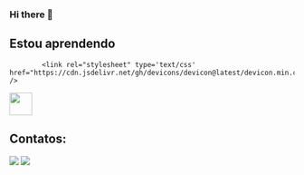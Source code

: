 ### Hi there 👋

<!--
**AnaLu21/AnaLu21** is a ✨ _special_ ✨ repository because its `README.md` (this file) appears on your GitHub profile.

Here are some ideas to get you started:

- 🔭 I’m currently working on ...
- 🌱 I’m currently learning ...
- 👯 I’m looking to collaborate on ...
- 🤔 I’m looking for help with ...
- 💬 Ask me about ...
- 📫 How to reach me: ...
- 😄 Pronouns: ...
- ⚡ Fun fact: ...
-->
## Estou aprendendo

            <link rel="stylesheet" type='text/css' href="https://cdn.jsdelivr.net/gh/devicons/devicon@latest/devicon.min.css" />
          
<img loading="lazy" src="https://cdn.jsdelivr.net/gh/devicons/devicon@latest/devicon.min.css" width="40" height="40"/> 


## Contatos:

<div>
<a href = "mailto:analuisavasconcelos2005@gmail.com"><img loading="lazy" src="https://img.shields.io/badge/Gmail-D14836?style=for-the-badge&logo=gmail&logoColor=white" target="_blank"></a>
<a href="https://www.linkedin.com/in/ana-vasconcelos-b0690b265/" target="_blank"><img loading="lazy" src="https://img.shields.io/badge/-LinkedIn-%230077B5?style=for-the-badge&logo=linkedin&logoColor=white" target="_blank"></a>   
</div>
